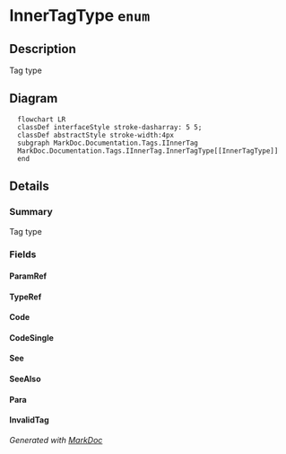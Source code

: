 # InnerTagType `enum`

## Description
Tag type

## Diagram
```mermaid
  flowchart LR
  classDef interfaceStyle stroke-dasharray: 5 5;
  classDef abstractStyle stroke-width:4px
  subgraph MarkDoc.Documentation.Tags.IInnerTag
  MarkDoc.Documentation.Tags.IInnerTag.InnerTagType[[InnerTagType]]
  end
```

## Details
### Summary
Tag type

### Fields
#### ParamRef


#### TypeRef


#### Code


#### CodeSingle


#### See


#### SeeAlso


#### Para


#### InvalidTag


*Generated with* [*MarkDoc*](https://github.com/hailstorm75/MarkDoc.Core)
